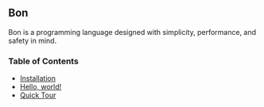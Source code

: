 ## Bon

Bon is a programming language designed with simplicity, performance, and safety in mind.

### Table of Contents

- [Installation](ch01-01-installation.md)
- [Hello, world!](ch01-02-hello-world.md)
- [Quick Tour](ch01-03-quick-tour.md)
